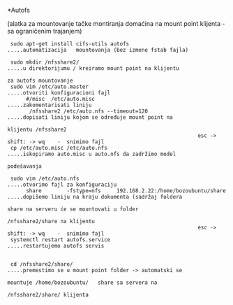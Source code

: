 *Autofs 

(alatka za mountovanje tačke montiranja domaćina na mount point klijenta - sa ograničenim trajanjem) 
 
 
     sudo apt-get install cifs-utils autofs                                                                .....automatizacija   mountovanja (bez izmene fstab fajla)

     sudo mkdir /nfsshare2/                                                                                 .....u direktorijumu / kreiramo mount point na klijentu
                                                                                                           za autofs mountovanje
     sudo vim /etc/auto.master                                                                             .....otvoriti konfiguracioni fajl
          #/misc  /etc/auto.misc                                                                                .....zakomentarisati liniju
           /nfsshare2 /etc/auto.nfs --timeout=120                                                               .....dopisati liniju kojom se određuje mount point na 
                                                                                                                klijentu /nfsshare2
                                                                 esc -> shift: -> wq    -  snimimo fajl                                                                      
     cp /etc/auto.misc /etc/auto.nfs                                                                       .....iskopiramo auto.misc u auto.nfs da zadržimo model 
                                                                                                           podešavanja

     sudo vim /etc/auto.nfs                                                                                .....otvorimo fajl za konfiguraciju
          share        -fstype=nfs     192.168.2.22:/home/bozoubuntu/share                                      .....dopišemo liniju na kraju dokumenta (sadržaj foldera 
                                                                                                                share na serveru će se mountovati u folder
                                                                                                                /nfsshare2/share na klijentu
                                                                 esc -> shift: -> wq    -  snimimo fajl                                              
     systemctl restart autofs.service                                                                      .....restartujemo autofs servis                                       
     

     cd /nfsshare2/share/                                                                                  .....premestimo se u mount point folder -> automatski se 
                                                                                                           mountuje /home/bozoubuntu/   share sa servera na       
                                                                                                           /nfsshare2/share/ klijenta
                                                                                                           
                        